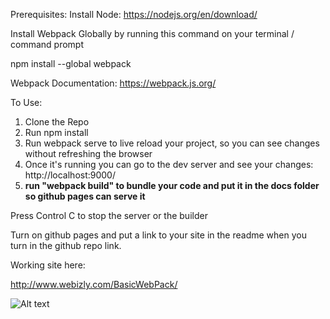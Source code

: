 Prerequisites:
Install Node:
https://nodejs.org/en/download/


Install Webpack Globally by running this command on your terminal / command prompt

npm install --global webpack

Webpack Documentation: https://webpack.js.org/

To Use:

1.  Clone the Repo
2.  Run npm install
3.  Run webpack serve to live reload your project, so you can see changes without refreshing the browser
4.  Once it's running you can go to the dev server and see your changes: http://localhost:9000/
5.  **run "webpack build" to bundle your code and put it in the docs folder so github pages can serve it**

Press Control C to stop the server or the builder

Turn on github pages and put a link to your site in the readme when you turn in the github repo link.

Working site here:

http://www.webizly.com/BasicWebPack/

![Alt text](https://cdn.discordapp.com/attachments/109730701175222272/837803322601766912/unknown.png "Optional title")
